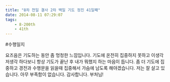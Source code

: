 ```yaml
---
title: "8차 천일 결사 2차 백일 기도 정진 41일째"
date: 2014-08-11 07:29:07
tags:
    - 8-200th
    - 41th
---
```


#수행일지

요즈음은 기도하는 동안 좀 멍청한 느낌입니다. 기도에 온전히 집중하지 못하고 이생각 저생각 하다보니 항상 기도가 끝난 후 내가 뭐했지 하는 마음이 듭니다. 좀 더 기도에 집중하고 경전과 수행문을 읽을때 집중해서 가슴에 남도록 해야겠습니다. 저는 잘 살고 있습니다. 아무 부족함이 없습니다. 감사합니다. 부처님!
